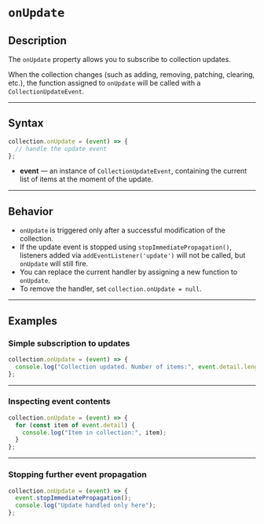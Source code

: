 # `onUpdate`

## Description

The `onUpdate` property allows you to subscribe to collection updates.

When the collection changes (such as adding, removing, patching, clearing, etc.), the function assigned to `onUpdate` will be called with a `CollectionUpdateEvent`.

---

## Syntax

```ts
collection.onUpdate = (event) => {
  // handle the update event
};
```

- **event** — an instance of `CollectionUpdateEvent`, containing the current list of items at the moment of the update.

---

## Behavior

- `onUpdate` is triggered only after a successful modification of the collection.
- If the update event is stopped using `stopImmediatePropagation()`, listeners added via `addEventListener('update')` will not be called, but `onUpdate` will still fire.
- You can replace the current handler by assigning a new function to `onUpdate`.
- To remove the handler, set `collection.onUpdate = null`.

---

## Examples

### Simple subscription to updates

```ts
collection.onUpdate = (event) => {
  console.log("Collection updated. Number of items:", event.detail.length);
};
```

---

### Inspecting event contents

```ts
collection.onUpdate = (event) => {
  for (const item of event.detail) {
    console.log("Item in collection:", item);
  }
};
```

---

### Stopping further event propagation

```ts
collection.onUpdate = (event) => {
  event.stopImmediatePropagation();
  console.log("Update handled only here");
};
```
